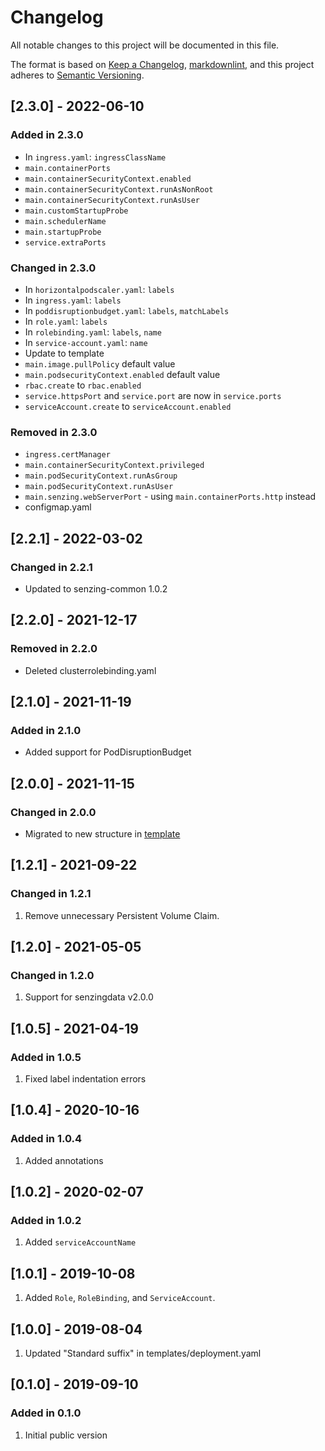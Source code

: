 # Changelog

All notable changes to this project will be documented in this file.

The format is based on [Keep a Changelog](https://keepachangelog.com/en/1.0.0/),
[markdownlint](https://dlaa.me/markdownlint/),
and this project adheres to [Semantic Versioning](https://semver.org/spec/v2.0.0.html).

## [2.3.0] - 2022-06-10

### Added in 2.3.0

- In `ingress.yaml`: `ingressClassName`
- `main.containerPorts`
- `main.containerSecurityContext.enabled`
- `main.containerSecurityContext.runAsNonRoot`
- `main.containerSecurityContext.runAsUser`
- `main.customStartupProbe`
- `main.schedulerName`
- `main.startupProbe`
- `service.extraPorts`

### Changed in 2.3.0

- In `horizontalpodscaler.yaml`: `labels`
- In `ingress.yaml`: `labels`
- In `poddisruptionbudget.yaml`: `labels`, `matchLabels`
- In `role.yaml`: `labels`
- In `rolebinding.yaml`: `labels`, `name`
- In `service-account.yaml`: `name`
- Update to template
- `main.image.pullPolicy` default value
- `main.podsecurityContext.enabled` default value
- `rbac.create` to `rbac.enabled`
- `service.httpsPort` and `service.port` are now in `service.ports`
- `serviceAccount.create` to `serviceAccount.enabled`

### Removed in 2.3.0

- `ingress.certManager`
- `main.containerSecurityContext.privileged`
- `main.podSecurityContext.runAsGroup`
- `main.podSecurityContext.runAsUser`
- `main.senzing.webServerPort` - using `main.containerPorts.http` instead
- configmap.yaml

## [2.2.1] - 2022-03-02

### Changed in 2.2.1

- Updated to senzing-common 1.0.2

## [2.2.0] - 2021-12-17

### Removed in 2.2.0

- Deleted clusterrolebinding.yaml

## [2.1.0] - 2021-11-19

### Added in 2.1.0

- Added support for PodDisruptionBudget

## [2.0.0] - 2021-11-15

### Changed in 2.0.0

- Migrated to new structure in [template](https://github.com/Senzing/charts/tree/main/template)

## [1.2.1] - 2021-09-22

### Changed in 1.2.1

1. Remove unnecessary Persistent Volume Claim.

## [1.2.0] - 2021-05-05

### Changed in 1.2.0

1. Support for senzingdata v2.0.0

## [1.0.5] - 2021-04-19

### Added in 1.0.5

1. Fixed label indentation errors

## [1.0.4] - 2020-10-16

### Added in 1.0.4

1. Added annotations

## [1.0.2] - 2020-02-07

### Added in 1.0.2

1. Added `serviceAccountName`

## [1.0.1] - 2019-10-08

1. Added `Role`, `RoleBinding`, and `ServiceAccount`.

## [1.0.0] - 2019-08-04

1. Updated "Standard suffix" in templates/deployment.yaml

## [0.1.0] - 2019-09-10

### Added in 0.1.0

1. Initial public version
